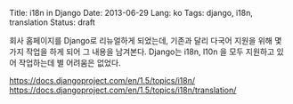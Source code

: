 Title: i18n in Django
Date: 2013-06-29
Lang: ko
Tags: django, i18n, translation
Status: draft

회사 홈페이지를 Django로 리뉴얼하게 되었는데, 기존과 달리 다국어 지원을 위해 몇 가지 작업을 하게 되어 그 내용을 남겨본다.
Django는 i18n, l10n 을 모두 지원하고 있어 작업하는데 별 어려움은 없었다.

<https://docs.djangoproject.com/en/1.5/topics/i18n/>
<https://docs.djangoproject.com/en/1.5/topics/i18n/translation/>


